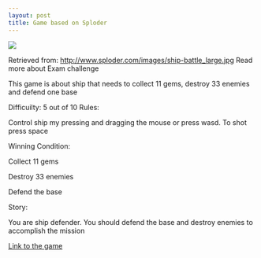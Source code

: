```yaml
---
layout: post
title: Game based on Sploder
---
```

![](http://www.sploder.com/images/ship-battle_large.jpg)


Retrieved from: http://www.sploder.com/images/ship-battle_large.jpg
Read more about Exam challenge

This game is about ship that needs to collect 11 gems, destroy 33 enemies and defend one base

Difficuilty: 5 out of 10
Rules:

Control ship my pressing and dragging the mouse or press wasd. To shot press space

Winning Condition:

Collect 11 gems

Destroy 33 enemies

Defend the base

Story:

You are ship defender. You should defend the base and destroy enemies to accomplish the mission


[Link to the game](https://azim228.github.io/ships-game/)
